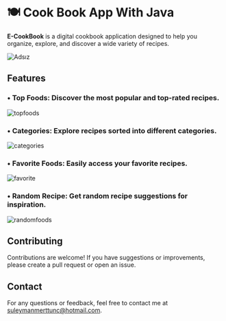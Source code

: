 # 🍽 Cook Book App With Java

**E-CookBook** is a digital cookbook application designed to help you organize, explore, and discover a wide variety of recipes.


![Adsız](https://github.com/user-attachments/assets/fa562999-2249-47aa-a590-6e82a2b2bba7)


## Features

### • Top Foods: Discover the most popular and top-rated recipes.
 ![topfoods](https://github.com/user-attachments/assets/ea0f8ea9-b88f-413f-b50a-18846fbeacbf)
### • Categories: Explore recipes sorted into different categories.
 ![categories](https://github.com/user-attachments/assets/269b50fd-02b0-4076-ad92-935edc3a2777)
### • Favorite Foods: Easily access your favorite recipes.
 ![favorite](https://github.com/user-attachments/assets/19563b96-5437-4e6f-8ff2-a864a16c0b28)
### • Random Recipe: Get random recipe suggestions for inspiration.
![randomfoods](https://github.com/user-attachments/assets/6f6f2017-0a00-4e38-94cd-20a51fda4655)


## Contributing
Contributions are welcome! If you have suggestions or improvements, please create a pull request or open an issue.

## Contact
For any questions or feedback, feel free to contact me at suleymanmerttunc@hotmail.com.
